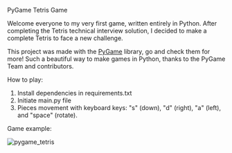 PyGame Tetris Game

Welcome everyone to my very first game, written entirely in Python.
After completing the Tetris technical interview solution, I decided to make a complete Tetris to face a new challenge.

This project was made with the [PyGame](https://www.pygame.org/wiki/GettingStarted) library, go and check them for more!
Such a beautiful way to make games in Python, thanks to the PyGame Team and contributors.

How to play:
1. Install dependencies in requirements.txt
2. Initiate main.py file
3. Pieces movement with keyboard keys: "s" (down), "d" (right), "a" (left), and "space" (rotate).


Game example:

![pygame_tetris](https://github.com/FRM95/Tetris-PyGame/assets/45168574/c252ef1d-b0e8-44a5-8dde-e1cb04b3eeaa)

